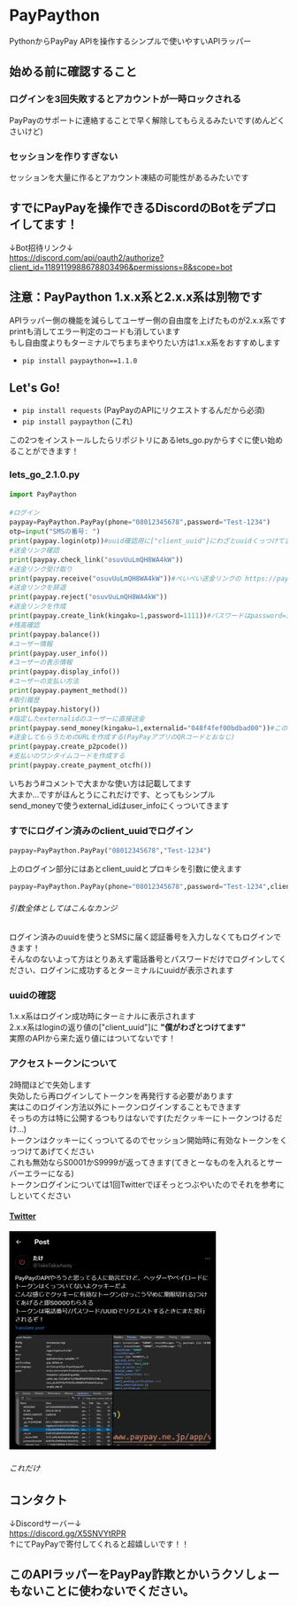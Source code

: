 # PayPaython
PythonからPayPay APIを操作するシンプルで使いやすいAPIラッパー
## 始める前に確認すること
### ログインを3回失敗するとアカウントが一時ロックされる
PayPayのサポートに連絡することで早く解除してもらえるみたいです(めんどくさいけど)
### セッションを作りすぎない
セッションを大量に作るとアカウント凍結の可能性があるみたいです
## すでにPayPayを操作できるDiscordのBotをデプロイしてます！
↓Bot招待リンク↓  
https://discord.com/api/oauth2/authorize?client_id=1189119988678803496&permissions=8&scope=bot
## 注意：PayPaython 1.x.x系と2.x.x系は別物です
APIラッパー側の機能を減らしてユーザー側の自由度を上げたものが2.x.x系です  
printも消してエラー判定のコードも消しています  
もし自由度よりもターミナルでちまちまやりたい方は1.x.x系をおすすめします  
- ```pip install paypaython==1.1.0```
## Let's Go!
- ```pip install requests``` (PayPayのAPIにリクエストするんだから必須)
- ```pip install paypaython``` (これ)

この2つをインストールしたらリポジトリにあるlets_go.pyからすぐに使い始めることができます！
### lets_go_2.1.0.py
```python
import PayPaython

#ログイン
paypay=PayPaython.PayPay(phone="08012345678",password="Test-1234")
otp=input("SMSの番号: ")
print(paypay.login(otp))#uuid確認用に["client_uuid"]にわざとuuidくっつけてます
#送金リンク確認
print(paypay.check_link("osuvUuLmQH8WA4kW"))
#送金リンク受け取り
print(paypay.receive("osuvUuLmQH8WA4kW"))#ぺいぺい送金リンクの https://pay.paypay.ne.jp/osuvUuLmQH8WA4kW <-ここね #パスワードはpassword=int
#送金リンクを辞退
print(paypay.reject("osuvUuLmQH8WA4kW"))
#送金リンクを作成
print(paypay.create_link(kingaku=1,password=1111))#パスワードはpassword=int
#残高確認
print(paypay.balance())
#ユーザー情報
print(paypay.user_info())
#ユーザーの表示情報
print(paypay.display_info())
#ユーザーの支払い方法
print(paypay.payment_method())
#取引履歴
print(paypay.history())
#指定したexternalidのユーザーに直接送金
print(paypay.send_money(kingaku=1,externalid="048f4fef00bdbad00"))#このidはてきとーです
#送金してもらうためのURLを作成する(PayPayアプリのQRコードとおなじ)
print(paypay.create_p2pcode())
#支払いのワンタイムコードを作成する
print(paypay.create_payment_otcfh())
```
いちおう#コメントで大まかな使い方は記載してます  
大まか...ですがほんとうにこれだけです、とってもシンプル  
send_moneyで使うexternal_idはuser_infoにくっついてきます
### すでにログイン済みのclient_uuidでログイン
```python
paypay=PayPaython.PayPay("08012345678","Test-1234")
```
上のログイン部分にはあとclient_uuidとプロキシを引数に使えます  
```python
paypay=PayPaython.PayPay(phone="08012345678",password="Test-1234",client_uuid="d2d786a9-6a9f-49e1-9139-ba2f5f7f9f1d",proxy="example.com")
```
###### 引数全体としてはこんなカンジ
ログイン済みのuuidを使うとSMSに届く認証番号を入力しなくてもログインできます！  
そんなのないよって方はとりあえず電話番号とパスワードだけでログインしてください、ログインに成功するとターミナルにuuidが表示されます
### uuidの確認
1.x.x系はログイン成功時にターミナルに表示されます  
2.x.x系はloginの返り値の["client_uuid"]に **"僕がわざとつけてます"**  
実際のAPIから来た返り値にはついてないです！  
### アクセストークンについて
2時間ほどで失効します  
失効したら再ログインしてトークンを再発行する必要があります  
実はこのログイン方法以外にトークンログインすることもできます  
そっちの方は特に公開するつもりはないです(ただクッキーにトークンつけるだけ...)  
トークンはクッキーにくっついてるのでセッション開始時に有効なトークンをくっつけてあげてください  
これも無効ならS0001かS9999が返ってきます(てきとーなものを入れるとサーバーエラーになる)  
トークンログインについては1回Twitterでぼそっとつぶやいたのでそれを参考にしといてください  
#### [Twitter](https://twitter.com/TakeTakaAway/status/1744998645488070877)  
![1](images/0.png)  
###### これだけ
## コンタクト
↓Discordサーバー↓  
https://discord.gg/X5SNVYtRPR  
↑にてPayPayで寄付してくれると超嬉しいです！！
## このAPIラッパーをPayPay詐欺とかいうクソしょーもないことに使わないでください。
